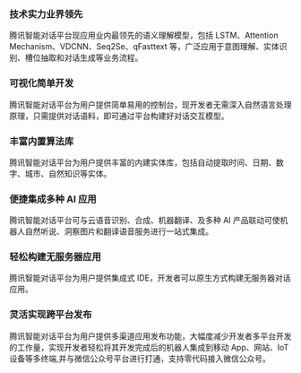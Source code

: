 

### 技术实力业界领先
腾讯智能对话平台现应用业内最领先的语义理解模型，包括 LSTM、Attention Mechanism、VDCNN、Seq2Se、qFasttext 等，广泛应用于意图理解、实体识别、槽位抽取和对话生成等业务流程。
### 可视化简单开发
腾讯智能对话平台为用户提供简单易用的控制台，现开发者无需深入自然语言处理原理，只需提供对话语料，即可通过平台构建好对话交互模型。
### 丰富内置算法库
腾讯智能对话平台为用户提供丰富的内建实体库，包括自动提取时间、日期、数字、城市、自然知识等实体。
### 便捷集成多种 AI 应用
腾讯智能对话平台可与云语音识别、合成、机器翻译、及多种 AI 产品联动可使机器人自然听说、洞察图片和翻译语音服务进行一站式集成。
### 轻松构建无服务器应用
腾讯智能对话平台为用户提供集成式 IDE，开发者可以原生方式构建无服务器对话应用。
### 灵活实现跨平台发布
腾讯智能对话平台为用户提供多渠道应用发布功能，大幅度减少开发者多平台开发的工作量，实现开发者轻松将其开发完成后的机器人集成到移动 App、网站、IoT 设备等多终端,并与微信公众号平台进行打通，支持零代码接入微信公众号。


